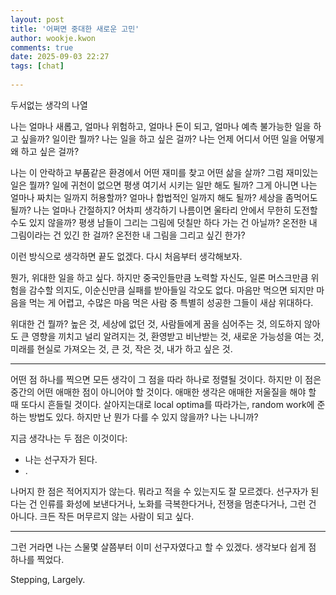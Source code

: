 ```yaml
---  
layout: post  
title: '어쩌면 중대한 새로운 고민'  
author: wookje.kwon  
comments: true  
date: 2025-09-03 22:27  
tags: [chat]  
  
---  
```


두서없는 생각의 나열  

나는 얼마나 새롭고, 얼마나 위험하고, 얼마나 돈이 되고, 얼마나 예측 불가능한 일을 하고 싶을까? 일이란 뭘까? 나는 일을 하고 싶은 걸까? 나는 언제 어디서 어떤 일을 어떻게 왜 하고 싶은 걸까?  

나는 이 안락하고 부품같은 환경에서 어떤 재미를 찾고 어떤 삶을 살까? 그럼 재미있는 일은 뭘까? 일에 귀천이 없으면 평생 여기서 시키는 일만 해도 될까? 그게 아니면 나는 얼마나 짜치는 일까지 허용할까? 얼마나 합법적인 일까지 해도 될까? 세상을 좀먹어도 될까? 나는 얼마나 간절하지? 어차피 생각하기 나름이면 울타리 안에서 무한히 도전할 수도 있지 않을까? 평생 남들이 그리는 그림에 덧칠만 하다 가는 건 아닐까? 온전한 내 그림이라는 건 있긴 한 걸까? 온전한 내 그림을 그리고 싶긴 한가?  

이런 방식으로 생각하면 끝도 없겠다. 다시 처음부터 생각해보자.  

뭔가, 위대한 일을 하고 싶다. 하지만 중국인들만큼 노력할 자신도, 일론 머스크만큼 위험을 감수할 의지도, 이순신만큼 실패를 받아들일 각오도 없다. 마음만 먹으면 되지만 마음을 먹는 게 어렵고, 수많은 마음 먹은 사람 중 특별히 성공한 그들이 새삼 위대하다.  

위대한 건 뭘까? 높은 것, 세상에 없던 것, 사람들에게 꿈을 심어주는 것, 의도하지 않아도 큰 영향을 끼치고 널리 알려지는 것, 환영받고 비난받는 것, 새로운 가능성을 여는 것, 미래를 현실로 가져오는 것, 큰 것, 작은 것, 내가 하고 싶은 것.  

---

어떤 점 하나를 찍으면 모든 생각이 그 점을 따라 하나로 정렬될 것이다. 하지만 이 점은 중간의 어떤 애매한 점이 아니어야 할 것이다. 애매한 생각은 애매한 저울질을 해야 할 때 또다시 흔들릴 것이다. 살아지는대로 local optima를 따라가는, random work에 준하는 방법도 있다. 하지만 난 뭔가 다를 수 있지 않을까? 나는 나니까?  

지금 생각나는 두 점은 이것이다:  
- 나는 선구자가 된다.  
- .  

나머지 한 점은 적어지지가 않는다. 뭐라고 적을 수 있는지도 잘 모르겠다. 선구자가 된다는 건 인류를 화성에 보낸다거나, 노화를 극복한다거나, 전쟁을 멈춘다거나, 그런 건 아니다. 크든 작든 머무르지 않는 사람이 되고 싶다.  

---

그런 거라면 나는 스물몇 살쯤부터 이미 선구자였다고 할 수 있겠다. 생각보다 쉽게 점 하나를 찍었다.  

Stepping, Largely.  
